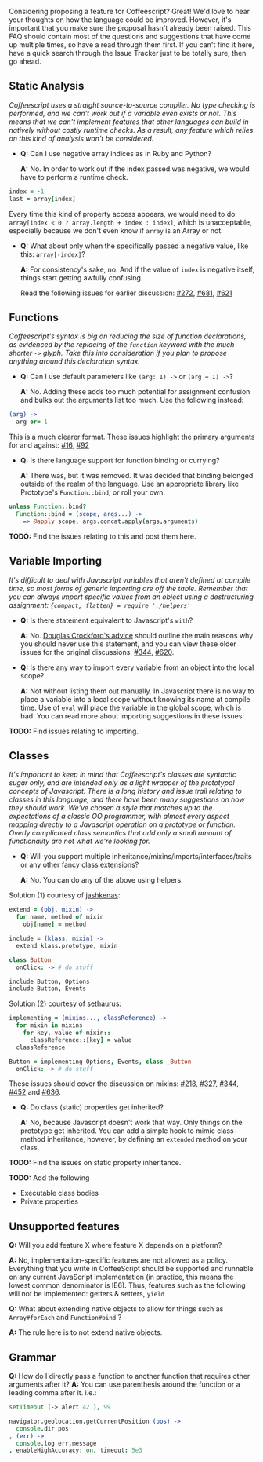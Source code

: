 Considering proposing a feature for Coffeescript? Great! We'd love to hear your thoughts on how the language could be improved. However, it's important that you make sure the proposal hasn't already been raised. This FAQ should contain most of the questions and suggestions that have come up multiple times, so have a read through them first. If you can't find it here, have a quick search through the Issue Tracker just to be totally sure, then go ahead.


## Static Analysis

*Coffeescript uses a straight source-to-source compiler. No type checking is performed, and we can't work out if a variable even exists or not. This means that we can't implement features that other languages can build in natively without costly runtime checks. As a result, any feature which relies on this kind of analysis won't be considered.*

* **Q:** Can I use negative array indices as in Ruby and Python?

  **A:** No. In order to work out if the index passed was negative, we would have to perform a runtime check.

```coffeescript
index = -1
last = array[index]
```

  Every time this kind of property access appears, we would need to do: `array[index < 0 ? array.length + index : index]`, which is unacceptable, especially because we don't even know if `array` is an Array or not.
  
* **Q:** What about only when the specifically passed a negative value, like this: `array[-index]`?

  **A:** For consistency's sake, no. And if the value of `index` is negative itself, things start getting awfully confusing.

  Read the following issues for earlier discussion:
  [#272](http://github.com/jashkenas/coffee-script/issues/272), 
  [#681](http://github.com/jashkenas/coffee-script/issues/681),
  [#621](http://github.com/jashkenas/coffee-script/issues/621)


## Functions

*Coffeescript's syntax is big on reducing the size of function declarations, as evidenced by the replacing of the `function` keyword with the much shorter `->` glyph. Take this into consideration if you plan to propose anything around this declaration syntax.*

  * **Q:** Can I use default parameters like `(arg: 1) ->` or `(arg = 1) ->`?

    **A:** No. Adding these adds too much potential for assignment confusion and bulks out the arguments list too much. Use the following instead:

```coffeescript
(arg) ->
  arg or= 1
```

This is a much clearer format. These issues highlight the primary arguments for and against:
[#16](http://github.com/jashkenas/coffee-script/issues/16),
[#92](http://github.com/jashkenas/coffee-script/issues/92)

  * **Q:** Is there language support for function binding or currying?

    **A:** There was, but it was removed. It was decided that binding belonged outside of the realm of the language. Use an appropriate library like Prototype's `Function::bind`, or roll your own:

```coffeescript
unless Function::bind?
  Function::bind = (scope, args...) ->
    => @apply scope, args.concat.apply(args,arguments)
```

  **TODO:** Find the issues relating to this and post them here.


## Variable Importing

*It's difficult to deal with Javascript variables that aren't defined at compile time, so most forms of generic importing are off the table. Remember that you can always import specific values from an object using a destructuring assignment: `{compact, flatten} = require './helpers'`*

  * **Q:** Is there statement equivalent to Javascript's `with`?

    **A:** No. [Douglas Crockford's advice](http://yuiblog.com/blog/2006/04/11/with-statement-considered-harmful/) should outline the main reasons why you should never use this statement, and you can view these older issues for the original discussions:
[#344](http://github.com/jashkenas/coffee-script/issues/344), 
[#620](http://github.com/jashkenas/coffee-script/issues/620).


  * **Q:** Is there any way to import every variable from an object into the local scope?

    **A:** Not without listing them out manually. In Javascript there is no way to place a variable into a local scope without knowing its name at compile time. Use of `eval` will place the variable in the global scope, which is bad. You can read more about importing suggestions in these issues:

  **TODO:** Find issues relating to importing.


## Classes

*It's important to keep in mind that Coffeescript's classes are syntactic sugar only, and are intended only as a light wrapper of the prototypal concepts of Javascript. There is a long history and issue trail relating to classes in this language, and there have been many suggestions on how they should work. We've chosen a style that matches up to the expectations of a classic OO programmer, with almost every aspect mapping directly to a Javascript operation on a prototype or function. Overly complicated class semantics that add only a small amount of functionality are not what we're looking for.*

  * **Q:** Will you support multiple inheritance/mixins/imports/interfaces/traits or any other fancy class extensions?

    **A:** No. You can do any of the above using helpers.

  Solution (1) courtesy of [jashkenas](http://github.com/jashkenas):

```coffeescript
extend = (obj, mixin) ->
  for name, method of mixin
    obj[name] = method

include = (klass, mixin) ->
  extend klass.prototype, mixin

class Button
  onClick: -> # do stuff

include Button, Options
include Button, Events
```

  Solution (2) courtesy of [sethaurus](http://github.com/sethaurus):

```coffeescript
implementing = (mixins..., classReference) ->
  for mixin in mixins
    for key, value of mixin::
      classReference::[key] = value
  classReference

Button = implementing Options, Events, class _Button
  onClick: -> # do stuff
```

These issues should cover the discussion on mixins:
[#218](http://github.com/jashkenas/coffee-script/issues/218), 
[#327](http://github.com/jashkenas/coffee-script/issues/327), 
[#344](http://github.com/jashkenas/coffee-script/issues/344), 
[#452](http://github.com/jashkenas/coffee-script/issues/452) and 
[#636](http://github.com/jashkenas/coffee-script/issues/636).


  * **Q:** Do class (static) properties get inherited?

    **A:** No, because Javascript doesn't work that way. Only things on the prototype get inherited. You can add a simple hook to mimic class-method inheritance, however, by defining an `extended` method on your class.

**TODO:** Find the issues on static property inheritance.

**TODO:** Add the following

* Executable class bodies
* Private properties


## Unsupported features
   **Q:** Will you add feature X where feature X depends on a platform?
 
   **A:** No, implementation-specific features are not allowed as a policy. Everything that you write in CoffeeScript should be supported and runnable on any current JavaScript implementation (in practice, this means the lowest common denominator is IE6). Thus, features such as the following will not be implemented: getters & setters, `yield`

   **Q:** What about extending native objects to allow for things such as `Array#forEach` and `Function#bind` ?

   **A:** The rule here is to not extend native objects.

## Grammar
**Q:** How do I directly pass a function to another function that requires other arguments after it?
**A:** You can use parenthesis around the function or a leading comma after it. i.e.:
```coffeescript
setTimeout (-> alert 42 ), 99

navigator.geolocation.getCurrentPosition (pos) ->
  console.dir pos
, (err) ->
  console.log err.message
, enableHighAccuracy: on, timeout: 5e3
```